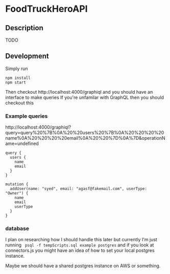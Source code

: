 # FoodTruckHeroAPI

## Description
TODO

## Development

Simply run
```
npm install
npm start
```

Then checkout http://localhost:4000/graphiql
and you should have an interface to make queries
If you're unfamilar with GraphQL then you should checkout this

### Example queries
http://localhost:4000/graphiql?query=query%20%7B%0A%20%20users%20%7B%0A%20%20%20%20name%0A%20%20%20%20email%0A%20%20%7D%0A%7D&operationName=undefined
```
query {
  users {
    name
    email
  }
}
```

```
mutation {
  addUser(name: "syed", email: "agasf@fakemail.com", userType: "Owner") {
    name
    email
    userType
  }
}
```


### database
I plan on researching how I should handle this later but currently I'm just running ` psql -f tempScripts.sql example postgres` and if you look at connectors.js you might have an idea of how to set your local postgres instance.

Maybe we should have a shared postgres instance on AWS or something.